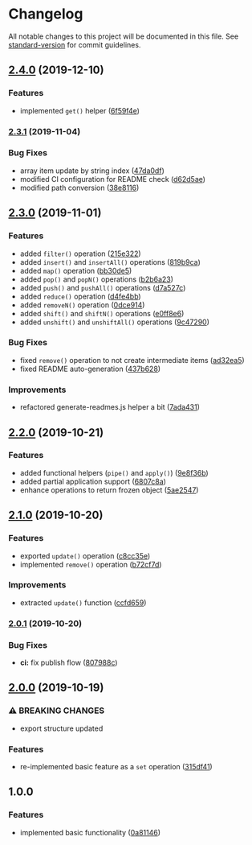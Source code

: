 # Changelog

All notable changes to this project will be documented in this file. See [standard-version](https://github.com/conventional-changelog/standard-version) for commit guidelines.

## [2.4.0](https://github.com/andres-kovalev/immutable-object-update/compare/2.3.1...2.4.0) (2019-12-10)


### Features

* implemented `get()` helper ([6f59f4e](https://github.com/andres-kovalev/immutable-object-update/commit/6f59f4e9115c18b6f2aadb267bf57b3f19b164d3))

### [2.3.1](https://github.com/andres-kovalev/immutable-object-update/compare/2.3.0...2.3.1) (2019-11-04)


### Bug Fixes

* array item update by string index ([47da0df](https://github.com/andres-kovalev/immutable-object-update/commit/47da0df2eaad6073459cee42be9733a81d856991))
* modified CI configuration for README check ([d62d5ae](https://github.com/andres-kovalev/immutable-object-update/commit/d62d5ae1846fed9b1fd1d520e301d517151173c4))
* modified path conversion ([38e8116](https://github.com/andres-kovalev/immutable-object-update/commit/38e8116387e1a4cfc4a4d45c8d8c10d5a68e3a5c))

## [2.3.0](https://github.com/andres-kovalev/immutable-object-update/compare/2.2.0...2.3.0) (2019-11-01)


### Features

* added `filter()` operation ([215e322](https://github.com/andres-kovalev/immutable-object-update/commit/215e3225b8833e74b73b96c370df181b015a57c3))
* added `insert()` and `insertAll()` operations ([819b9ca](https://github.com/andres-kovalev/immutable-object-update/commit/819b9cae32e0e64ecfd09aed409200ab7d074551))
* added `map()` operation ([bb30de5](https://github.com/andres-kovalev/immutable-object-update/commit/bb30de57bce7e42ad6e080c492d53515ec37acd5))
* added `pop()` and `popN()` operations ([b2b6a23](https://github.com/andres-kovalev/immutable-object-update/commit/b2b6a23fd7fd17169a65a8c23f2d68178cfe2cac))
* added `push()` and `pushAll()` operations ([d7a527c](https://github.com/andres-kovalev/immutable-object-update/commit/d7a527c223ad944a562fac95eacafffe90ba6446))
* added `reduce()` operation ([d4fe4bb](https://github.com/andres-kovalev/immutable-object-update/commit/d4fe4bbf167952c219c57561fd91caeaf77f7872))
* added `removeN()` operation ([0dce914](https://github.com/andres-kovalev/immutable-object-update/commit/0dce9143e24f5b6ed9cd4abd9e964ed312a4942c))
* added `shift()` and `shiftN()` operations ([e0ff8e6](https://github.com/andres-kovalev/immutable-object-update/commit/e0ff8e64f2633be64dcfda49e7b6650feae3dcbb))
* added `unshift()` and `unshiftAll()` operations ([9c47290](https://github.com/andres-kovalev/immutable-object-update/commit/9c4729079b15a6f50b4d78090cf42d045b8758d3))


### Bug Fixes

* fixed `remove()` operation to not create intermediate items ([ad32ea5](https://github.com/andres-kovalev/immutable-object-update/commit/ad32ea5d31e1c2fbf36ac9129fd7f3c01cc2f790))
* fixed README auto-generation ([437b628](https://github.com/andres-kovalev/immutable-object-update/commit/437b628785a8f51559e211ead0f18ae54f07aed4))


### Improvements

* refactored generate-readmes.js helper a bit ([7ada431](https://github.com/andres-kovalev/immutable-object-update/commit/7ada431658d6823c8a3b936a84a42cd00cf72cc1))

## [2.2.0](https://github.com/andres-kovalev/immutable-object-update/compare/2.1.0...2.2.0) (2019-10-21)


### Features

* added functional helpers (`pipe()` and  `apply()`) ([9e8f36b](https://github.com/andres-kovalev/immutable-object-update/commit/9e8f36ba0a0ff1ad3d986c21c97f4946babfb17f))
* added partial application support ([6807c8a](https://github.com/andres-kovalev/immutable-object-update/commit/6807c8a0e76742d32121e50b9a58c30a60209b75))
* enhance operations to return frozen object ([5ae2547](https://github.com/andres-kovalev/immutable-object-update/commit/5ae25478ac19ce5dd10308a19e0016806366fdf2))

## [2.1.0](https://github.com/andres-kovalev/immutable-object-update/compare/2.0.1...2.1.0) (2019-10-20)


### Features

* exported `update()` operation ([c8cc35e](https://github.com/andres-kovalev/immutable-object-update/commit/c8cc35eedb0b2f9cb493b659aafcab640878c4d8))
* implemented `remove()` operation ([b72cf7d](https://github.com/andres-kovalev/immutable-object-update/commit/b72cf7d0d82c09fab8dad4a6f61ac980b25b1fa0))


### Improvements

* extracted `update()` function ([ccfd659](https://github.com/andres-kovalev/immutable-object-update/commit/ccfd659013af76427ee3ca83e81a9cd02665289f))

### [2.0.1](https://github.com/andres-kovalev/immutable-object-update/compare/2.0.0...2.0.1) (2019-10-20)


### Bug Fixes

* **ci:** fix publish flow ([807988c](https://github.com/andres-kovalev/immutable-object-update/commit/807988cd1ab5b1a26c112853753b74fd4d83eece))

## [2.0.0](https://github.com/andres-kovalev/immutable-object-update/compare/1.0.0...2.0.0) (2019-10-19)


### ⚠ BREAKING CHANGES

* export structure updated

### Features

* re-implemented basic feature as a `set` operation ([315df41](https://github.com/andres-kovalev/immutable-object-update/commit/315df4143daa8a0909132e65433f4a49146d4188))

## 1.0.0

### Features

* implemented basic functionality ([0a81146](https://github.com/andres-kovalev/immutable-object-update/tree/0a81146cede53cfb79af995c37c690f5e26f6302))
